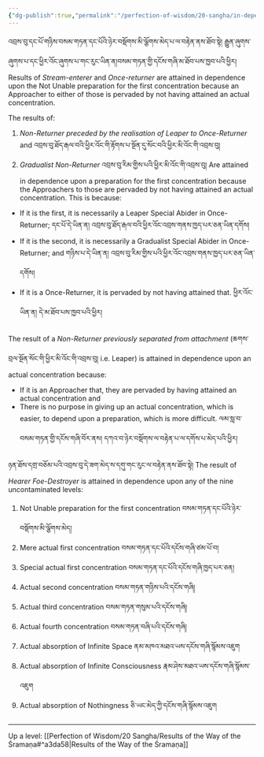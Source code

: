 ```yaml
---
{"dg-publish":true,"permalink":"/perfection-of-wisdom/20-sangha/in-dependence-on-what-level-they-are-attained/"}
---
```


འབྲས་བུ་དང་པོ་གཉིས་བསམ་གཏན་དང་པོའི་ཉེར་བསྡོགས་མི་ལྕོགས་མེད་པ་ལ་བརྟེན་ནས་ཐོབ་སྟེ། རྒྱུན་ཞུགས་ཞུགས་པ་དང་ཕྱིར་འོང་ཞུགས་པ་གང་རུང་ཡིན་ན།བསམ་གཏན་གྱི་དངོས་གཞི་མ་ཐོབ་པས་ཁྱབ་པའི་ཕྱིར།
Results of *Stream-enterer* and *Once-returner* are attained in dependence upon the Not Unable preparation for the first concentration because an Approacher to either of those is pervaded by not having attained an actual concentration.

The results of:
1. *Non-Returner preceded by the realisation of Leaper to Once-Returner* and
   འབྲས་བུ་ཐོད་རྒལ་བའི་ཕྱིར་འོང་གི་རྟོགས་པ་སྔོན་དུ་སོང་བའི་ཕྱིར་མི་འོང་གི་འབྲས་བུ།
2. *Gradualist Non-Returner* འབྲས་བུ་རིམ་གྱིས་པའི་ཕྱིར་མི་འོང་གི་འབྲས་བུ།
Are attained in dependence upon a preparation for the first concentration because the Approachers to those are pervaded by not having attained an actual concentration. This is because:
- If it is the first, it is necessarily a Leaper Special Abider in Once-Returner;
  དང་པོ་དེ་ཡིན་ན། འབྲས་བུ་ཐོད་རྒལ་བའི་ཕྱིར་འོང་འབྲས་གནས་ཁྱད་པར་ཅན་ཡིན་དགོས།
- If it is the second, it is necessarily a Gradualist Special Abider in Once-Returner; and
  གཉིས་པ་དེ་ཡིན་ན། འབྲས་བུ་རིམ་གྱིས་པའི་ཕྱིར་འོང་འབྲས་གནས་ཁྱད་པར་ཅན་ཡིན་དགོས།
- If it is a Once-Returner, it is pervaded by not having attained that.
  ཕྱིར་འོང་ཡིན་ན། དེ་མ་ཐོབ་པས་ཁྱབ་པའི་ཕྱིར།

The result of a *Non-Returner previously separated from attachment* (ཆགས་བྲལ་སྔོན་སོང་གི་ཕྱིར་མི་འོང་གི་འབྲས་བུ། 
i.e. Leaper) is attained in dependence upon an actual concentration because:
- If it is an Approacher that, they are pervaded by having attained an actual concentration and 
- There is no purpose in giving up an actual concentration, which is easier, to depend upon a preparation, which is more difficult. ལམ་སླ་བ་བསམ་གཏན་གྱི་དངོས་གཞི་བོར་ནས། དཀའ་བ་ཉེར་བསྡོགས་ལ་བརྟེན་པ་ལ་དགོས་པ་མེད་པའི་ཕྱིར།

ཉན་ཐོས་དགྲ་བཅོམ་པའི་འབྲས་བུ་དེ་ཟག་མེད་ས་དགུ་གང་རུང་ལ་བརྟེན་ནས་ཐོབ་སྟེ།
The result of *Hearer Foe-Destroyer* is attained in dependence upon any of the nine uncontaminated levels:
1. Not Unable preparation for the first concentration བསམ་གཏན་དང་པོའི་ཉེར་བསྡོགས་མི་ལྕོགས་མེད།
2. Mere actual first concentration བསམ་གཏན་དང་པོའི་དངོས་གཞི་ཙམ་པོ་བ།
3. Special actual first concentration བསམ་གཏན་དང་པོའི་དངོས་གཞི་ཁྱད་པར་ཅན།
4. Actual second concentration བསམ་གཏན་གཉིས་པའི་དངོས་གཞི།
5. Actual third concentration བསམ་གཏན་གསུམ་པའི་དངོས་གཞི།
6. Actual fourth concentration བསམ་གཏན་བཞི་པའི་དངོས་གཞི།
7. Actual absorption of Infinite Space ནམ་མཁའ་མཐའ་ཡས་དངོས་གཞི་སྙོམས་འཇུག
8. Actual absorption of Infinite Consciousness རྣམ་ཤེས་མཐའ་ཡས་དངོས་གཞི་སྙོམས་འཇུག
9. Actual absorption of Nothingness ཅི་ཡང་མེད་ཀྱི་དངོས་གཞི་སྙོམས་འཇུག

---
Up a level: [[Perfection of Wisdom/20 Sangha/Results of the Way of the Śramaṇa#^a3da58\|Results of the Way of the Śramaṇa]]